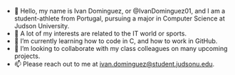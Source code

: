 - 👋 Hello, my name is Ivan Dominguez, or @IvanDominguez01, and I am a student-athlete from Portugal, pursuing a major in Computer Science at Judson University.
- 👀 A lot of my interests are related to the IT world or sports. 
- 🌱 I’m currently learning how to code in C, and how to work in GitHub.
- 💞️ I’m looking to collaborate with my class colleagues on many upcoming projects.
- 📫 Please reach out to me at ivan.dominguez@student.judsonu.edu.


<!---
IvanDominguez01/IvanDominguez01 is a ✨ special ✨ repository because its `README.md` (this file) appears on your GitHub profile.
You can click the Preview link to take a look at your changes.
--->
